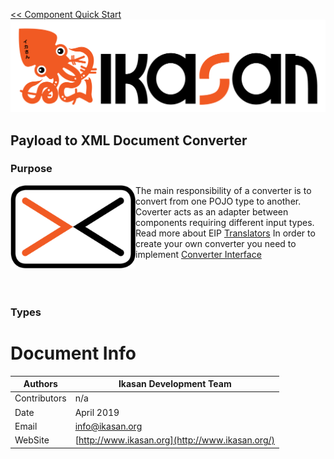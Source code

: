 [<< Component Quick Start](../Readme.md)
![IKASAN](../../developer/docs/quickstart-images/Ikasan-title-transparent.png)
## Payload to XML Document Converter

### Purpose

<img src="../../developer/docs/quickstart-images/message-translator.png" width="200px" align="left">The main responsibility of a converter is to convert from one POJO type to another. Coverter acts as an adapter between components requiring different input types.
Read more about EIP [Translators](http://www.enterpriseintegrationpatterns.com/patterns/messaging/MessageTranslator.html)
In order to create your own converter you need to implement [Converter Interface](../spec/component/src/main/java/org/ikasan/spec/component/transformation/Converter.java)
<br/>
<br/>
<br/>
<br/>

### Types

# Document Info

| Authors | Ikasan Development Team |
| --- | --- |
| Contributors | n/a |
| Date | April 2019 |
| Email | info@ikasan.org |
| WebSite | [http://www.ikasan.org](http://www.ikasan.org/) |
